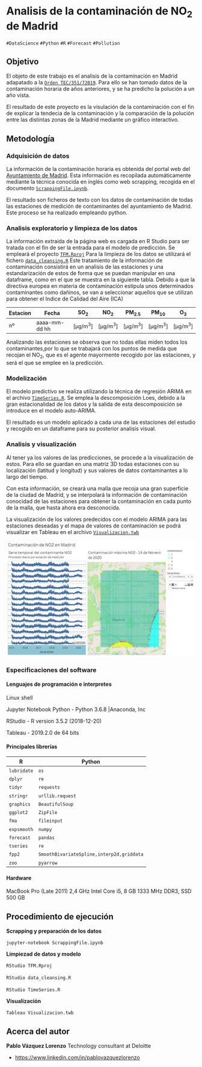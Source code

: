 Analisis de la contaminación de NO<sub>2</sub> de Madrid
===========================================================
`#DataScience` `#Python` `#R` `#Forecast` `#Pollution`

## Objetivo ##
El objeto de este trabajo es el analisis de la contaminación en Madrid adapatado a la [`Orden TEC/351/72019`](state_of_art/Orden_TEC:351:2019.pdf). Para ello se han tomado datos de la contaminación horaria de años anteriores, y se ha predicho la polución a un año vista.

El resultado de este proyecto es la visulación de la contaminación con el fin de explicar la tendecia de la contaminación y la comparación de la polución entre las distintas zonas de la Madrid mediante un gráfico interactivo.

## Metodología ##

### Adquisición de datos
La información de la contaminación horaria es obtenida del portal web del [Ayuntamiento de Madrid](https://datos.madrid.es/portal/site/egob/menuitem.c05c1f754a33a9fbe4b2e4b284f1a5a0/?vgnextoid=f3c0f7d512273410VgnVCM2000000c205a0aRCRD&vgnextchannel=374512b9ace9f310VgnVCM100000171f5a0aRCRD&vgnextfmt=default). Esta información es recopilada automáticamente mediante la técnica conocida en inglés como web scrapping, recogida en el documento [`ScrappingFile.ipynb`](ScrappingFile.ipynb). 

El resultado son ficheros de texto con los datos de contaminación de todas las estaciones de medición de contaminantes del ayuntamiento de Madrid. Este proceso se ha realizado empleando python. 
 
### Analisis exploratorio y limpieza de los datos
La información extraida de la página web es cargada en R Studio para ser tratada con el fin de ser la entrada para el modelo de predicción. Se empleará el proyecto [`TFM.Rproj`](TFM.Rproj) 
Para la limpieza de los datos se utilizará el fichero [`data_cleansing.R`](data_cleansing.R) Este tratamiento de la información de contaminación consistirá en un analisis de las estaciones y una estandarización de estos de forma que se puedan manipular en una dataframe, como en el que se muestra en la siguiente tabla. Debido a que la directiva europea en materia de contaminación estipula unos determinados contaminantes como dañinos, se van a seleccionar aquellos que se utilizan para obtener el Indice de Calidad del Aire (ICA)

|Estacion|Fecha|SO<sub>2</sub>|NO<sub>2</sub>|PM<sub>2.5</sub>|PM<sub>10</sub>|O<sub>3</sub>|
|--------|-----|---|---|-----|----|--|
|nº|aaaa-mm-dd hh|[µg/m<sup>3</sup>]|[µg/m<sup>3</sup>]|[µg/m<sup>3</sup>]|[µg/m<sup>3</sup>]|[µg/m<sup>3</sup>]|

Analizando las estaciones se observa que no todas ellas miden todos los contaminantes,por lo que se trabajará con los puntos de medida que recojan el NO<sub>2</sub>, que es el agente mayormente recogido por las estaciones, y será el que se emplee en la predicción.


### Modelización
El modelo predictivo se realiza utilizando la técnica de regresión ARIMA en el archivo [`TimeSeries.R`](TimeSeries.R). Se emplea la descomposición Loes, debido a la gran estacionalidad de los datos y la salida de esta descomposición se introduce en el modelo auto-ARIMA. 

El resultado es un modelo aplicado a cada una de las estaciones del estudio y recogido en un dataframe para su posterior analisis visual.

### Analisis y visualización

Al tener ya los valores de las predicciones, se procede a la visualización de estos. Para ello se guardan en una matriz 3D todas estaciones con su localización (latitud y longitud) y sus valores de datos contaminantes a lo largo del tiempo. 

Con esta información, se creará una malla que recoja una gran superficie de la ciudad de Madrid, y se interpolará la información de contaminación conocidad de las estaciones para obtener la contaminación en cada punto de la malla, que hasta ahora era desconocida.

La visualización de los valores predecidos con el modelo ARIMA para las estaciones deseadas y el mapa de valores de contaminación se podrá visualizar en Tableau en el archivo [`Visualizacion.twb`](Visualizacion.twb)

![dashboard](dashboard.png)

### Especificaciones del software
#### Lenguajes de programación e interpretes

Linux shell 

Jupyter Notebook Python - Python 3.6.8 |Anaconda, Inc

RStudio - R version 3.5.2 (2018-12-20)

Tableau - 2019.2.0 de 64 bits

#### Principales librerías

|R|Python|
|--------|-----|
|`lubridate`|`os`|
|`dplyr`|`re`|
|`tidyr`|`requests`|
|`stringr`|`urllib.request`|
|`graphics`|`BeautifulSoup`|
|`ggplot2`|`ZipFile`|
|`fma`|`fileinput`|
|`expsmooth`|`numpy`|
|`forecast`|`pandas`|
|`tseries`|`re`|
|`fpp2`|`SmoothBivariateSpline,interp2d,griddata`|
|`zoo`|`pyarrow`|


#### Hardware
MacBook Pro (Late 2011) 2,4 GHz Intel Core i5, 8 GB 1333 MHz DDR3, SSD 500 GB

## Procedimiento de ejecución

**Scrapping y preparación de los datos**

    jupyter-notebook ScrappingFile.ipynb

**Limpiezad de datos y modelo**

    RStudio TFM.Rproj

    RStudio data_cleansing.R

    RStudio TimeSeries.R

**Visualización**

    Tableau Visualizacion.twb

## Acerca del autor

**Pablo Vázquez Lorenzo**
Technology consultant at Deloitte
 - https://www.linkedin.com/in/pablovazquezlorenzo
